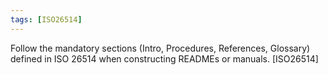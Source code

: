 ```yaml
---
tags: [ISO26514]
---
```

Follow the mandatory sections (Intro, Procedures, References, Glossary) defined in ISO 26514 when constructing READMEs or manuals. [ISO26514]
